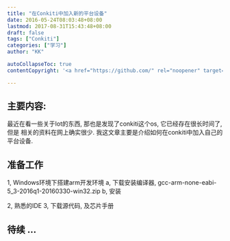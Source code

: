 ```yaml
---
title: "在Conkiti中加入新的平台设备"
date: 2016-05-24T08:03:48+08:00
lastmod: 2017-08-31T15:43:48+08:00
draft: false
tags: ["Conkiti"]
categories: ["学习"]
author: "KK"

autoCollapseToc: true
contentCopyright: '<a href="https://github.com/" rel="noopener" target="_blank">MIT</a>'

---
```


## 主要内容:

最近在看一些关于Iot的东西, 那也是发现了conkiti这个os, 它已经存在很长时间了, 但是
相关的资料在网上确实很少. 我这文章主要是介绍如何在conkiti中加入自己的平台设备.

## 准备工作

1, Windows环境下搭建arm开发环境
    a, 下载安装编译器, gcc-arm-none-eabi-5_3-2016q1-20160330-win32.zip
    b, 安装

2, 熟悉的IDE
3, 下载源代码, 及芯片手册

## 待续 ...

